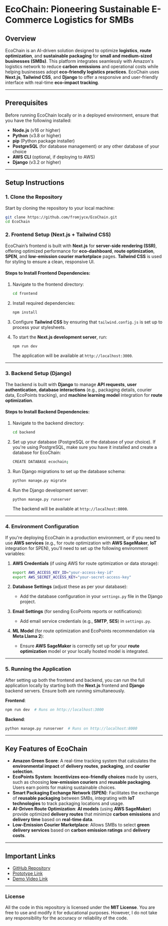 # **EcoChain: Pioneering Sustainable E-Commerce Logistics for SMBs**

## **Overview**

EcoChain is an AI-driven solution designed to optimize **logistics**, **route optimization**, and **sustainable packaging** for **small and medium-sized businesses (SMBs)**. This platform integrates seamlessly with Amazon's logistics network to reduce **carbon emissions** and operational costs while helping businesses adopt **eco-friendly logistics practices**. EcoChain uses **Next.js**, **Tailwind CSS**, and **Django** to offer a responsive and user-friendly interface with real-time **eco-impact tracking**.

---

## **Prerequisites**

Before running EcoChain locally or in a deployed environment, ensure that you have the following installed:

- **Node.js** (v16 or higher)
- **Python** (v3.8 or higher)
- **pip** (Python package installer)
- **PostgreSQL** (for database management) or any other database of your choice
- **AWS CLI** (optional, if deploying to AWS)
- **Django** (v3.2 or higher)

---

## **Setup Instructions**

### 1. **Clone the Repository**

Start by cloning the repository to your local machine:

```bash
git clone https://github.com/fromjyce/EcoChain.git
cd EcoChain
```

### 2. **Frontend Setup (Next.js + Tailwind CSS)**

EcoChain’s frontend is built with **Next.js** for **server-side rendering (SSR)**, offering optimized performance for **eco-dashboard**, **route optimization**, **SPEN**, and **low-emission courier marketplace** pages. **Tailwind CSS** is used for styling to ensure a clean, responsive UI.

#### Steps to Install Frontend Dependencies:
1. Navigate to the frontend directory:
   ```bash
   cd frontend
   ```
   
2. Install required dependencies:
   ```bash
   npm install
   ```
   
3. Configure **Tailwind CSS** by ensuring that `tailwind.config.js` is set up to process your stylesheets.
   
4. To start the **Next.js development server**, run:
   ```bash
   npm run dev
   ```
   
   The application will be available at `http://localhost:3000`.

---

### 3. **Backend Setup (Django)**

The backend is built with **Django** to manage **API requests**, **user authentication**, **database interactions** (e.g., packaging details, courier data, EcoPoints tracking), and **machine learning model** integration for **route optimization**.

#### Steps to Install Backend Dependencies:
1. Navigate to the backend directory:
   ```bash
   cd backend
   ```

2. Set up your database (PostgreSQL or the database of your choice). If you're using PostgreSQL, make sure you have it installed and create a database for EcoChain:
   ```bash
   CREATE DATABASE ecochain;
   ```

3. Run Django migrations to set up the database schema:
   ```bash
   python manage.py migrate
   ```

4. Run the Django development server:
   ```bash
   python manage.py runserver
   ```
   
   The backend will be available at `http://localhost:8000`.

---

### 4. **Environment Configuration**

If you're deploying EcoChain in a production environment, or if you need to use **AWS services** (e.g., for route optimization with **AWS SageMaker**, **IoT** integration for SPEN), you'll need to set up the following environment variables:

1. **AWS Credentials** (if using AWS for route optimization or data storage):
   ```bash
   export AWS_ACCESS_KEY_ID="your-access-key-id"
   export AWS_SECRET_ACCESS_KEY="your-secret-access-key"
   ```

2. **Database Settings** (adjust these as per your database):
   - Add the database configuration in your `settings.py` file in the Django project.

3. **Email Settings** (for sending EcoPoints reports or notifications):
   - Add email service credentials (e.g., **SMTP**, **SES**) in `settings.py`.

4. **ML Model** (for route optimization and EcoPoints recommendation via **Meta Llama 2**):
   - Ensure **AWS SageMaker** is correctly set up for your **route optimization** model or your locally hosted model is integrated.

---

### 5. **Running the Application**

After setting up both the frontend and backend, you can run the full application locally by starting both the **Next.js** frontend and **Django** backend servers. Ensure both are running simultaneously.

**Frontend**:
```bash
npm run dev  # Runs on http://localhost:3000
```

**Backend**:
```bash
python manage.py runserver  # Runs on http://localhost:8000
```

---

## **Key Features of EcoChain**

- **Amazon Green Score**: A real-time tracking system that calculates the **environmental impact** of **delivery routes**, **packaging**, and **courier selection**.
- **EcoPoints System**: **Incentivizes eco-friendly choices** made by users, such as choosing **low-emission couriers** and **reusable packaging**. Users earn points for making sustainable choices.
- **Smart Packaging Exchange Network (SPEN)**: Facilitates the exchange of **reusable packaging** between SMBs, integrating with **IoT technologies** to track packaging locations and usage.
- **AI-Driven Route Optimization**: **AI models** (using **AWS SageMaker**) provide optimized **delivery routes** that minimize **carbon emissions** and **delivery time** based on **real-time data**.
- **Low-Emission Courier Marketplace**: Allows SMBs to select **green delivery services** based on **carbon emission ratings** and **delivery costs**.

---

## **Important Links**
- [GitHub Repository](https://github.com/fromjyce/EcoChain)
- [Prototype Link](https://eco-chain-three.vercel.app/)
- [Demo Video Link](https://your-demo-link)

---

### **License**

All the code in this repository is licensed under the **MIT License**. You are free to use and modify it for educational purposes. However, I do not take any responsibility for the accuracy or reliability of the code.